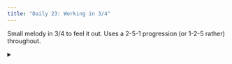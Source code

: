 ```yaml
---
title: "Daily 23: Working in 3/4"
---
```


Small melody in 3/4 to feel it out. Uses a 2-5-1 progression (or 1-2-5 rather) throughout. 

<details>
<summary>
<div id="paper">
</div>
<div id="audio"></div>
</summary>
<p>Click anywhere on the score to see the ABC notation of this and even edit it yourself.</p>
<textarea autocomplete="off" id="score" oninput="render()" class="abcscore" rows=20>
L: 1/4
K: C treble
Q: 1/4=160
M: 3/4
c, e g | e g e | d, f a | f a f | g, b d' | b d' b |
c, e g | e g e | d, f a | f a f | g, b d' | b d' b |
c, e g | e/2g/2 a ^c | d, f a | a/2c'/2 d' ^f | g, b d' | f/2a/2 b d |
c, e g | e g e | d, f a | f a f | g, b d' | b d' b |
c, e g | e g e | c,- c,- c, |]
</textarea>
</details>


<script type="text/javascript" src="/scripts/abcjs_basic_5.11.0-min.js"></script>
<script type="text/javascript" src="/scripts/abc_post.js"></script>
<link rel="stylesheet" href="/css/abcjs-audio.css"/>
